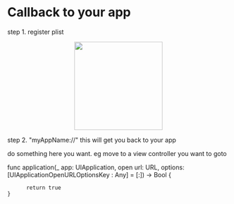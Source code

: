 # Callback to your app 

step 1. register plist


   <p align="center">
     <img src="https://github.com/ericyu423/CodePatternReference/blob/master/image/schemes.png" width="200"/>
   </p>

step 2. "myAppName://" this will get you back to your app

do something here you want. eg move to a view controller you want to goto


   func application(_ app: UIApplication, open url: URL, options: [UIApplicationOpenURLOptionsKey : Any] = [:]) -> Bool {


          return true
    }
